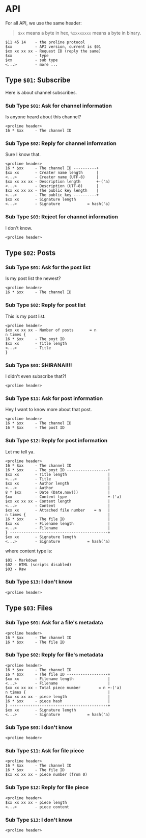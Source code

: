 # API

For all API, we use the same header:

> `$xx` means a byte in hex, `%xxxxxxxx` means a byte in binary.

```
$11 45 14    - the proline protocol
$xx          - API version, current is $01
$xx xx xx xx - Request ID (reply the same)
$xx          - type
$xx          - sub type
<...>        - more ...
```

## Type `$01`: Subscribe

Here is about channel subscribes.

### Sub Type `$01`: Ask for channel information

Is anyone heard about this channel?

```
<proline header>
16 * $xx     - The channel ID
```

### Sub Type `$02`: Reply for channel information

Sure I know that.

```
<proline header>
16 * $xx     - The channel ID ----------+
$xx xx       - Creater name length      |
<...>        - Creater name (UTF-8)     |
$xx xx xx xx - Description length       +-('a)
<...>        - Description (UTF-8)      |
$xx xx xx xx - The public key length    |
<...>        - The public key ----------+
$xx xx       - Signature length
<...>        - Signature            = hash('a)
```

### Sub Type `$03`: Reject for channel information

I don't know.

```
<proline header>
```

## Type `$02`: Posts

### Sub Type `$01`: Ask for the post list

Is my post list the newest?

```
<proline header>
16 * $xx     - The channel ID
```

### Sub Type `$02`: Reply for post list

This is my post list.

```
<proline header>
$xx xx xx xx - Number of posts       = n
n times {
16 * $xx     - The post ID
$xx xx       - Title length
<...>        - Title
}
```

### Sub Type `$03`: SHIRANAI!!!

I didn't even subscribe that?!

```
<proline header>
```

### Sub Type `$11`: Ask for post information

Hey I want to know more about that post.

```
<proline header>
16 * $xx     - The channel ID
16 * $xx     - The post ID
```

### Sub Type `$12`: Reply for post information

Let me tell ya.

```
<proline header>
16 * $xx     - The channel ID
16 * $xx     - The post ID ------------------+
$xx xx       - Title length                  |
<...>        - Title                         |
$xx xx       - Author length                 |
<...>        - Author                        |
8 * $xx      - Date (Date.now())             |
$xx          - Content type                  +-('a)
$xx xx xx xx - Content length                |
<...>        - Content                       |
$xx xx       - Attached file number    = n   |
n times {                                    |
16 * $xx     - The file ID                   |
$xx xx       - Filename length               |
<...>        - Filename                      |
} -------------------------------------------+
$xx xx       - Signature length
<...>        - Signature            = hash('a)
```

where content type is:

```
$01 - Markdown
$02 - HTML (scripts disabled)
$03 - Raw
```

### Sub Type `$13`: I don't know

```
<proline header>
```

## Type `$03`: Files

### Sub Type `$01`: Ask for a file's metadata

```
<proline header>
16 * $xx     - The channel ID
16 * $xx     - The file ID
```

### Sub Type `$02`: Reply for file's metadata

```
<proline header>
16 * $xx     - The channel ID
16 * $xx     - The file ID ------------------+
$xx xx       - Filename length               |
<...>        - Filename                      |
$xx xx xx xx - Total piece number        = n +-('a)
n times {                                    |
$xx xx xx xx - piece length                  |
16 * $xx     - piece hash                    |
} -------------------------------------------+
$xx xx       - Signature length
<...>        - Signature            = hash('a)
```

### Sub Type `$03`: I don't know

```
<proline header>
```

### Sub Type `$11`: Ask for file piece

```
<proline header>
16 * $xx     - The channel ID
16 * $xx     - The file ID
$xx xx xx xx - piece number (from 0)
```

### Sub Type `$12`: Reply for file piece

```
<proline header>
$xx xx xx xx - piece length
<...>        - piece content
```

### Sub Type `$13`: I don't know

```
<proline header>
```

